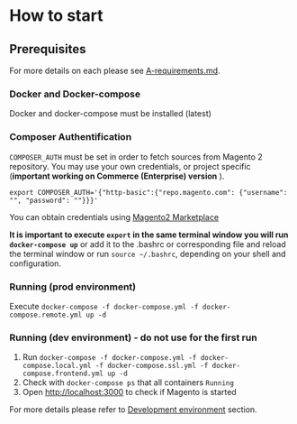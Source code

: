 # How to start

## Prerequisites

For more details on each please see [A-requirements.md](/docker/A-requirements.md).

### Docker and Docker-compose

Docker and docker-compose must be installed (latest)

### Composer Authentification  

`COMPOSER_AUTH` must be set in order to fetch sources from Magento 2 repository.
You may use your own credentials, or project specific (**important working on Commerce (Enterprise) version** ).

`export COMPOSER_AUTH='{"http-basic":{"repo.magento.com": {"username": "", "password": ""}}}'`

You can obtain credentials using [Magento2 Marketplace](https://account.magento.com/applications/customer/login/)

**It is important to execute `export` in the same terminal window you will run `docker-compose up`**
or add it to the .bashrc or corresponding file and reload the terminal window or run `source ~/.bashrc`, depending on your shell and configuration. 

### Running (prod environment)
Execute `docker-compose -f docker-compose.yml -f docker-compose.remote.yml up -d`

### Running (dev environment) - do not use for the first run
1.  Run `docker-compose -f docker-compose.yml -f docker-compose.local.yml -f docker-compose.ssl.yml -f docker-compose.frontend.yml up -d`
2.  Check with `docker-compose ps` that all containers `Running`
3.  Open <http://localhost:3000> to check if Magento is started

For more details please refer to [Development environment](docker/E-development-environment.md) section.
